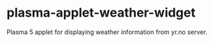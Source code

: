 # plasma-applet-weather-widget
Plasma 5 applet for displaying weather information from yr.no server.
